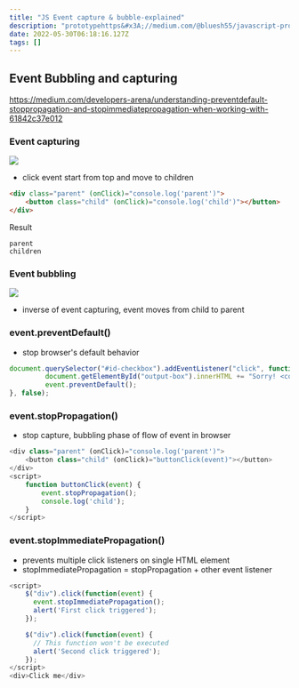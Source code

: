 ```yaml
---
title: "JS Event capture & bubble-explained"
description: "prototypehttps&#x3A;//medium.com/@bluesh55/javascript-prototype-%EC%9D%B4%ED%95%B4%ED%95%98%EA%B8%B0-f8e67c286b67js prototype클래스 방식classfunction Perso"
date: 2022-05-30T06:18:16.127Z
tags: []
---
```

## Event Bubbling and capturing

https://medium.com/developers-arena/understanding-preventdefault-stoppropagation-and-stopimmediatepropagation-when-working-with-61842c37e012

### Event capturing
![](/images/2856054e-d68d-4477-bc48-ab7affcddc9b-image.png)

- click event start from top and move to children
```html
<div class="parent" (onClick)="console.log('parent')">
    <button class="child" (onClick)="console.log('child')"></button>
</div>
```
Result 
```
parent
children
```

### Event bubbling
![](/images/1775fb81-aad0-45b8-b74b-c9d137e531f4-image.png)

- inverse of event capturing, event moves from child to parent

### event.preventDefault()
- stop browser's default behavior 
```js
document.querySelector("#id-checkbox").addEventListener("click", function(event) {
         document.getElementById("output-box").innerHTML += "Sorry! <code>preventDefault()</code> won't let you check this!<br>";
         event.preventDefault();
}, false);
```

### event.stopPropagation()
- stop capture, bubbling phase of flow of event in browser
```js
<div class="parent" (onClick)="console.log('parent')">
    <button class="child" (onClick)="buttonClick(event)"></button>
</div>
<script>
    function buttonClick(event) {
        event.stopPropagation();
        console.log('child');
    }
</script>
```
### event.stopImmediatePropagation()
- prevents multiple click listeners on single HTML element
- stopImmediatePropagation = stopPropagation + other event listener
```js
<script>
    $("div").click(function(event) {
      event.stopImmediatePropagation();
      alert('First click triggered');
    });

    $("div").click(function(event) {
      // This function won't be executed
      alert('Second click triggered');
    });
</script>
<div>Click me</div>
```



